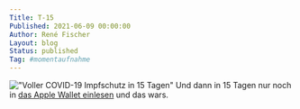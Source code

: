 ```yaml
---
Title: T-15
Published: 2021-06-09 00:00:00
Author: René Fischer
Layout: blog
Status: published
Tag: #momentaufnahme
---
```

!["Voller COVID-19 Impfschutz in 15 Tagen"](2021-06-29-13-43-28.jpg)
Und dann in 15 Tagen nur noch in [das Apple Wallet einlesen](https://covidpass.marvinsextro.de/) und das wars.
